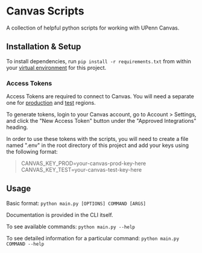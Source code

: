 # Canvas Scripts

A collection of helpful python scripts for working with UPenn Canvas.

## Installation & Setup

To install dependencies, run `pip install -r requirements.txt` from within your [virtual environment](https://docs.python.org/3/tutorial/venv.html) for this project.

### Access Tokens

Access Tokens are required to connect to Canvas. You will need a separate one for [production](https://canvas.upenn.edu/) and [test](https://upenn.test.instructure.com/) regions.

To generate tokens, login to your Canvas account, go to Account > Settings, and click the "New Access Token" button under the "Approved Integrations" heading.

In order to use these tokens with the scripts, you will need to create a file named ".env" in the root directory of this project and add your keys using the following format:

> CANVAS_KEY_PROD=your-canvas-prod-key-here  
> CANVAS_KEY_TEST=your-canvas-test-key-here

## Usage

Basic format: `python main.py [OPTIONS] COMMAND [ARGS]`

Documentation is provided in the CLI itself.

To see available commands: `python main.py --help`

To see detailed information for a particular command: `python main.py COMMAND --help`
